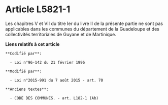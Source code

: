 # Article L5821-1

Les chapitres V et VII  du titre Ier du livre II de la présente partie ne sont pas applicables dans les communes du
département de la Guadeloupe et des collectivités territoriales de Guyane et de Martinique.

**Liens relatifs à cet article**

	**Codifié par**:

	  - Loi n°96-142 du 21 février 1996

	**Modifié par**:

	  - Loi n°2015-991 du 7 août 2015 - art. 70

	**Anciens textes**:

	  - CODE DES COMMUNES. - art. L182-1 (Ab)
